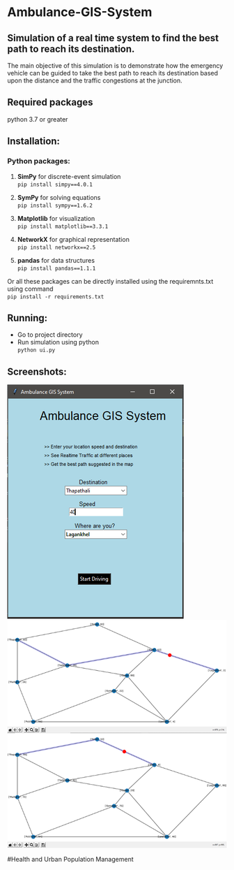 # Ambulance-GIS-System
## Simulation of a real time system to find the best path to reach its destination.

The main objective of this simulation is to demonstrate how the emergency vehicle can be guided to take the best path to reach its destination based upon the distance and the traffic congestions at the junction.

## Required packages
python 3.7 or greater

## Installation:
### Python packages:
1. **SimPy** for discrete-event simulation<br/>
    ```pip install simpy==4.0.1```
    
2. **SymPy** for solving equations <br/> ```pip install sympy==1.6.2```

3. **Matplotlib** for visualization <br/> ```pip install matplotlib==3.3.1```
4. **NetworkX** for graphical representation <br/> ```pip install networkx==2.5```
5. **pandas** for data structures <br/> ```pip install pandas==1.1.1```

Or all these packages can be directly installed using the requiremnts.txt using command <br/>```pip install -r requirements.txt```

## Running:
* Go to project directory
* Run simulation using python <br/> ```python ui.py```

## Screenshots:
![image info](./ui.PNG)
![image info](./simulation_1.png)
![image_info](./simulation_2.png)

#Health and Urban Population Management
